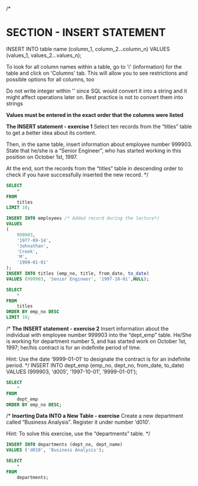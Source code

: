 /*

# SECTION - INSERT STATEMENT

INSERT INTO table name (column_1, column_2...column_n)
VALUES (values_1, values_2...values_n);

To look for all column names within a table, go to 'i' (information) for the table and click on 'Columns' tab.
This will allow you to see restrictions and possible options for all columns, too

Do not write integer within '' since SQL would convert it into a string and it might affect operations later on.
Best practice is not to convert them into strings

**Values must be entered in the exact order that the columns were listed**

**The INSERT statement - exercise 1**
Select ten records from the “titles” table to get a better idea about its content.

Then, in the same table, insert information about employee number 999903. State that he/she is a “Senior Engineer”, who has started working in this position on October 1st, 1997.

At the end, sort the records from the “titles” table in descending order to check if you have successfully inserted the new record.
*/
```sql
SELECT 
    *
FROM
    titles
LIMIT 10;

INSERT INTO employees /* Added record during the lecture*/
VALUES
(
    999903,
    '1977-09-14',
    'Johnathan',
    'Creek',
    'M',
    '1999-01-01'
);
INSERT INTO titles (emp_no, title, from_date, to_date)
VALUES (999903, 'Senior Engineer', '1997-10-01',NULL);

SELECT 
    *
FROM
    titles
ORDER BY emp_no DESC
LIMIT 10;
```
/*
**The INSERT statement - exercise 2**
Insert information about the individual with employee number 999903 into the “dept_emp” table. He/She is working for department number 5, and has started work on  October 1st, 1997; her/his contract is for an indefinite period of time.

Hint: Use the date ‘9999-01-01’ to designate the contract is for an indefinite period.
*/
INSERT INTO dept_emp (emp_no, dept_no, from_date, to_date)
VALUES (999903, 'd005', '1997-10-01', '9999-01-01');
```sql
SELECT 
    *
FROM
    dept_emp
ORDER BY emp_no DESC;
```
/* 
**Inserting Data INTO a New Table - exercise**
Create a new department called “Business Analysis”. Register it under number ‘d010’.

Hint: To solve this exercise, use the “departments” table.
*/
```sql
INSERT INTO departments (dept_no, dept_name)
VALUES ('d010', 'Business Analysis');

SELECT 
    *
FROM
    departments;
```

